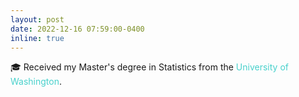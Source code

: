 ```yaml
---
layout: post
date: 2022-12-16 07:59:00-0400
inline: true
---
```


:mortar_board: Received my Master's degree in Statistics from the <span style="color:MediumTurquoise">University of Washington</span>.